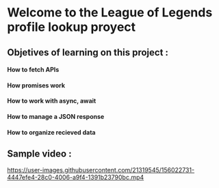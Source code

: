 # Welcome to the League of Legends profile lookup proyect

## Objetives of learning on this project :

#### How to fetch APIs
#### How promises work
#### How to work with async, await
#### How to manage a JSON response
#### How to organize recieved data

## Sample video :

https://user-images.githubusercontent.com/21319545/156022731-4447efe4-28c0-4006-a9f4-1391b23790bc.mp4


